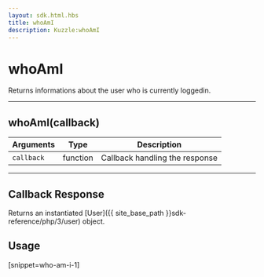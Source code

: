 ```yaml
---
layout: sdk.html.hbs
title: whoAmI
description: Kuzzle:whoAmI
---
```

  

# whoAmI
Returns informations about the user who is currently loggedin.

---

## whoAmI(callback)

| Arguments | Type | Description |
|---------------|---------|----------------------------------------|
| ``callback`` | function | Callback handling the response |

---

## Callback Response

Returns an instantiated [User]({{ site_base_path }}sdk-reference/php/3/user) object.

## Usage

[snippet=who-am-i-1]
